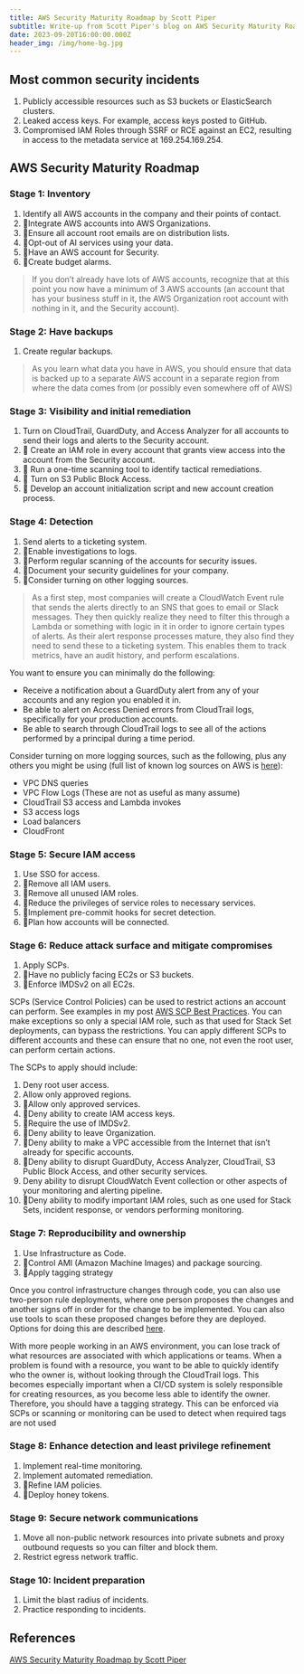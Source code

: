 ```yaml
---
title: AWS Security Maturity Roadmap by Scott Piper
subtitle: Write-up from Scott Piper's blog on AWS Security Maturity Roadmap
date: 2023-09-20T16:00:00.000Z
header_img: /img/home-bg.jpg
---
```


## Most common security incidents

1. Publicly accessible resources such as S3 buckets or ElasticSearch clusters.
2. Leaked access keys. For example, access keys posted to GitHub.
3. Compromised IAM Roles through SSRF or RCE against an EC2, resulting in access to the metadata service at 169.254.169.254.

## AWS Security Maturity Roadmap

### Stage 1: Inventory

1. Identify all AWS accounts in the company and their points of contact.
2. Integrate AWS accounts into AWS Organizations.
3. Ensure all account root emails are on distribution lists.
4. Opt-out of AI services using your data.
5. Have an AWS account for Security.
6. Create budget alarms.

> If you don’t already have lots of AWS accounts, recognize that at this point you now have a minimum of 3 AWS accounts (an account that has your business stuff in it, the AWS Organization root account with nothing in it, and the Security account).

### Stage 2: Have backups

1. Create regular backups.

> As you learn what data you have in AWS, you should ensure that data is backed up to a separate AWS account in a separate region from where the data comes from (or possibly even somewhere off of AWS)

### Stage 3: Visibility and initial remediation

1. Turn on CloudTrail, GuardDuty, and Access Analyzer for all accounts to send their logs and alerts to the Security account.
2.  Create an IAM role in every account that grants view access into the account from the Security account.
3.  Run a one-time scanning tool to identify tactical remediations.
4.  Turn on S3 Public Block Access.
5.  Develop an account initialization script and new account creation process.

### Stage 4: Detection

1. Send alerts to a ticketing system.
2. Enable investigations to logs.
3. Perform regular scanning of the accounts for security issues.
4. Document your security guidelines for your company.
5. Consider turning on other logging sources.

> As a first step, most companies will create a CloudWatch Event rule that sends the alerts directly to an SNS that goes to email or Slack messages. They then quickly realize they need to filter this through a Lambda or something with logic in it in order to ignore certain types of alerts. As their alert response processes mature, they also find they need to send these to a ticketing system. This enables them to track metrics, have an audit history, and perform escalations.

You want to ensure you can minimally do the following:

* Receive a notification about a GuardDuty alert from any of your accounts and any region you enabled it in.
* Be able to alert on Access Denied errors from CloudTrail logs, specifically for your production accounts.
* Be able to search through CloudTrail logs to see all of the actions performed by a principal during a time period.

Consider turning on more logging sources, such as the following, plus any others you might be using (full list of known log sources on AWS is [here](https://matthewdf10.medium.com/how-to-enable-logging-on-every-aws-service-in-existence-circa-2021-5b9105b87c9)):

* VPC DNS queries
* VPC Flow Logs (These are not as useful as many assume)
* CloudTrail S3 access and Lambda invokes
* S3 access logs
* Load balancers
* CloudFront

### Stage 5: Secure IAM access

1. Use SSO for access.
2. Remove all IAM users.
3. Remove all unused IAM roles.
4. Reduce the privileges of service roles to necessary services.
5. Implement pre-commit hooks for secret detection.
6. Plan how accounts will be connected.

### Stage 6: Reduce attack surface and mitigate compromises

1. Apply SCPs.
2. Have no publicly facing EC2s or S3 buckets.
3. Enforce IMDSv2 on all EC2s.

SCPs (Service Control Policies) can be used to restrict actions an account can perform. See examples in my post [AWS SCP Best Practices](https://summitroute.com/blog/2020/03/25/aws_scp_best_practices/). You can make exceptions so only a special IAM role, such as that used for Stack Set deployments, can bypass the restrictions. You can apply different SCPs to different accounts and these can ensure that no one, not even the root user, can perform certain actions.

The SCPs to apply should include:

1. Deny root user access.
2. Allow only approved regions.
3. Allow only approved services.
4. Deny ability to create IAM access keys.
5. Require the use of IMDSv2.
6. Deny ability to leave Organization.
7. Deny ability to make a VPC accessible from the Internet that isn’t already for specific accounts.
8. Deny ability to disrupt GuardDuty, Access Analyzer, CloudTrail, S3 Public Block Access, and other security services.
9. Deny ability to disrupt CloudWatch Event collection or other aspects of your monitoring and alerting pipeline.
10. Deny ability to modify important IAM roles, such as one used for Stack Sets, incident response, or vendors performing monitoring.

### Stage 7: Reproducibility and ownership

1. Use Infrastructure as Code.
2. Control AMI (Amazon Machine Images) and package sourcing.
3. Apply tagging strategy

Once you control infrastructure changes through code, you can also use two-person rule deployments, where one person proposes the changes and another signs off in order for the change to be implemented. You can also use tools to scan these proposed changes before they are deployed. Options for doing this are described [here](https://blog.christophetd.fr/shifting-cloud-security-left-scanning-infrastructure-as-code-for-security-issues/).

With more people working in an AWS environment, you can lose track of what resources are associated with which applications or teams. When a problem is found with a resource, you want to be able to quickly identify who the owner is, without looking through the CloudTrail logs. This becomes especially important when a CI/CD system is solely responsible for creating resources, as you become less able to identify the owner. Therefore, you should have a tagging strategy. This can be enforced via SCPs or scanning or monitoring can be used to detect when required tags are not used

### Stage 8: Enhance detection and least privilege refinement

1. Implement real-time monitoring.
2. Implement automated remediation.
3. Refine IAM policies.
4. Deploy honey tokens.

### Stage 9: Secure network communications

1. Move all non-public network resources into private subnets and proxy outbound requests so you can filter and block them.
2. Restrict egress network traffic.

### Stage 10: Incident preparation

1. Limit the blast radius of incidents.
2. Practice responding to incidents.

## References

[AWS Security Maturity Roadmap by Scott Piper](https://summitroute.com/downloads/aws_security_maturity_roadmap-Summit_Route.pdf)
